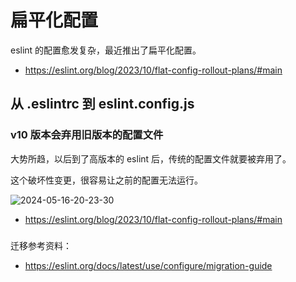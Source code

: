 # 扁平化配置

eslint 的配置愈发复杂，最近推出了扁平化配置。

- https://eslint.org/blog/2023/10/flat-config-rollout-plans/#main

## 从 .eslintrc 到 eslint.config.js

### v10 版本会弃用旧版本的配置文件

大势所趋，以后到了高版本的 eslint 后，传统的配置文件就要被弃用了。

这个破坏性变更，很容易让之前的配置无法运行。

![2024-05-16-20-23-30](https://cdn.jsdelivr.net/gh/RuanZhongNan/img-store/img/2024-05-16-20-23-30.png)

- https://eslint.org/blog/2023/10/flat-config-rollout-plans/#main

###

迁移参考资料：

- https://eslint.org/docs/latest/use/configure/migration-guide
